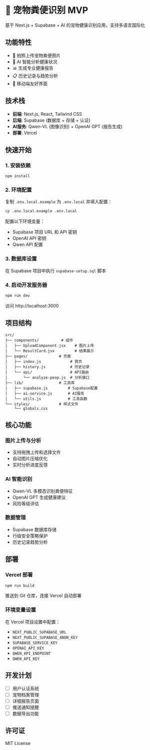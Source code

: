 # 🐾 宠物粪便识别 MVP

基于 Next.js + Supabase + AI 的宠物健康识别应用，支持多语言国际化

## 功能特性

- 📸 拍照上传宠物粪便图片
- 🤖 AI 智能分析健康状况
- 📊 生成专业健康报告
- 📋 历史记录与趋势分析
- 📱 移动端友好界面

## 技术栈

- **前端**: Next.js, React, Tailwind CSS
- **后端**: Supabase (数据库 + 存储 + 认证)
- **AI服务**: Qwen-VL (图像识别) + OpenAI GPT (报告生成)
- **部署**: Vercel

## 快速开始

### 1. 安装依赖

```bash
npm install
```

### 2. 环境配置

复制 `.env.local.example` 为 `.env.local` 并填入配置：

```bash
cp .env.local.example .env.local
```

配置以下环境变量：
- Supabase 项目 URL 和 API 密钥
- OpenAI API 密钥  
- Qwen API 配置

### 3. 数据库设置

在 Supabase 项目中执行 `supabase-setup.sql` 脚本

### 4. 启动开发服务器

```bash
npm run dev
```

访问 http://localhost:3000

## 项目结构

```
src/
├── components/          # 组件
│   ├── UploadComponent.jsx    # 图片上传
│   └── ResultCard.jsx         # 结果展示
├── pages/              # 页面
│   ├── index.js             # 首页
│   ├── history.js           # 历史记录
│   └── api/                 # API路由
│       └── analyze-poop.js  # 分析接口
├── lib/                # 工具库
│   ├── supabase.js         # Supabase配置
│   ├── ai-service.js       # AI服务
│   └── utils.js            # 工具函数
└── styles/             # 样式文件
    └── globals.css
```

## 核心功能

### 图片上传与分析
- 支持拖拽上传和选择文件
- 自动图片压缩优化
- 实时分析进度反馈

### AI 智能识别
- Qwen-VL 多模态识别粪便特征
- OpenAI GPT 生成健康建议
- 风险等级评估

### 数据管理
- Supabase 数据库存储
- 行级安全策略保护
- 历史记录趋势分析

## 部署

### Vercel 部署

```bash
npm run build
```

推送到 Git 仓库，连接 Vercel 自动部署

### 环境变量设置

在 Vercel 项目设置中配置：
- `NEXT_PUBLIC_SUPABASE_URL`
- `NEXT_PUBLIC_SUPABASE_ANON_KEY`
- `SUPABASE_SERVICE_KEY`
- `OPENAI_API_KEY`
- `QWEN_API_ENDPOINT`
- `QWEN_API_KEY`

## 开发计划

- [ ] 用户认证系统
- [ ] 宠物档案管理
- [ ] 详细报告页面
- [ ] 推送通知提醒
- [ ] 数据导出功能

## 许可证

MIT License